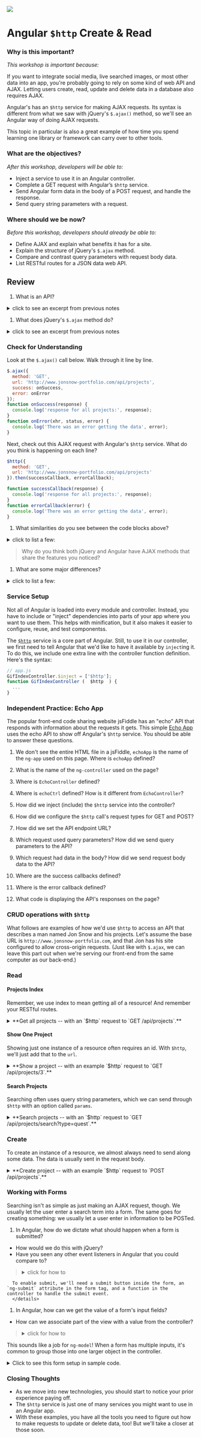 <!--
location: SF
-->

![](https://ga-dash.s3.amazonaws.com/production/assets/logo-9f88ae6c9c3871690e33280fcf557f33.png)


# Angular `$http` Create & Read

### Why is this important?
<!-- framing the "why" in big-picture/real world examples -->
*This workshop is important because:*

 If you want to integrate social media, live searched images, or most other data into an app, you're probably going to rely on some kind of web API and AJAX. Letting users create, read, update and delete data in a database also requires AJAX.

  Angular's has an `$http` service for making AJAX requests.  Its syntax is different from what we saw with jQuery's `$.ajax()` method, so we'll see an Angular way of doing AJAX requests. 

 This topic in particular is also a great example of how time you spend learning one library or framework can carry over to other tools.

### What are the objectives?
<!-- specific/measurable goal for students to achieve -->
*After this workshop, developers will be able to:*

- Inject a service to use it in an Angular controller.
- Complete a GET request with Angular’s `$http` service.
- Send Angular form data in the body of a POST request, and handle the response.
- Send query string parameters with a request.

### Where should we be now?
<!-- call out the skills that are prerequisites -->
*Before this workshop, developers should already be able to:*

- Define AJAX and explain what benefits it has for a site.
- Explain the structure of jQuery's `$.ajax` method.
- Compare and contrast query parameters with request body data.
- List RESTful routes for a JSON data web API.

## Review

1. What is an API?
  <details><summary>click to see an excerpt from previous notes</summary>

  An Application Program Interface (API) is the way in which you interact with a piece of software. In other words, it is the interface for an application or a program.

    * Many organizations have web APIs allowing people to send them queries and receive data (e.g. [GitHub API](https://developer.github.com/v3) ), but this is just one type of API.
    * Remember, even an `Array` has an API -- all the methods that can be called on it, such as: `.forEach`, `.pop`, `.length` etc.
  </details>

1. What does jQuery's `$.ajax` method do?

  <details><summary>click to see an excerpt from previous notes</summary>

  > It makes HTTP calls asynchronously from our browser and allows us to request information over HTTP without interrupting the front-end or causing page reloads.

  </details>


### Check for Understanding

Look at the `$.ajax()` call below. Walk through it line by line.

```js
$.ajax({
  method: 'GET',
  url: 'http://www.jonsnow-portfolio.com/api/projects',
  success: onSuccess,
  error: onError
});
function onSuccess(response) {
  console.log('response for all projects:', response);
}
function onError(xhr, status, error) {
  console.log('There was an error getting the data', error);
}
```


Next, check out this AJAX request with Angular's `$http` service.  What do you think is happening on each line?


```js
$http({
  method: 'GET',
  url: 'http://www.jonsnow-portfolio.com/api/projects'
}).then(successCallback, errorCallback);

function successCallback(response) {
  console.log('response for all projects:', response);
}
function errorCallback(error) {
  console.log('There was an error getting the data', error);
}
```

1. What similarities do you see between the code blocks above?

  <details><summary>click to list a few:</summary>  
    *  method, url  
    *  callbacks for success and error  
  </details>

  > Why do you think both jQuery and Angular have AJAX methods that share the features you noticed?

1. What are some major differences?

  <details><summary>click to list a few:</summary>  
    * `.then`    
    *  parameters of the error callback    
  </details>


### Service Setup

Not all of Angular is loaded into every module and controller. Instead, you have to include or "inject" dependencies into parts of your app where you want to use them. This helps with minification, but it also makes it easier to configure, reuse, and test componentss.

The [`$http`](https://docs.angularjs.org/api/ng/service/$http) service is a core part of Angular. Still, to use it in our controller, we first need to tell Angular that we'd like to have it available by `inject`ing it. To do this, we include one extra line with the controller function definition. Here's the syntax:

  ```javascript
  // app.js
  GifIndexController.$inject = ['$http'];
  function GifIndexController (  $http  ) {
    ...
  }
  ```


### Independent Practice: Echo App

The popular front-end code sharing website jsFiddle has an "echo" API that responds with information about the requests it gets. This simple [Echo App](https://jsfiddle.net/xh1bo85v/2/) uses the echo API to show off Angular's `$http` service.  You should be able to answer these questions.

1.  We don't see the entire HTML file in a jsFiddle, `echoApp` is the name of the `ng-app` used on this page. Where is `echoApp` defined?

2.  What is the name of the `ng-controller` used on the page?

3.  Where is `EchoController` defined?

4.  Where is `echoCtrl` defined?  How is it different from `EchoController`?

5.  How did we inject (include) the `$http` service into the controller?

6.  How did we configure the `$http` call's request types for GET and POST?

7.  How did we set the API endpoint URL?

8.  Which request used query parameters? How did we send query parameters to the API?

9.  Which request had data in the body? How did we send request body data to the API?

10.  Where are the success callbacks defined?

11.  Where is the error callback defined?

12.  What code is displaying the API's responses on the page?


### CRUD operations with `$http`

What follows are examples of how we'd use `$http` to access an API that describes a man named Jon Snow and his projects. Let's assume the base URL is `http://www.jonsnow-portfolio.com`, and that Jon has his site configured to allow cross-origin requests. (Just like with `$.ajax`, we can leave this part out when we're serving our front-end from the same computer as our back-end.)

### Read

#### Projects Index

Remember, we use index to mean getting all of a resource! And remember your RESTful routes.

<details>
  <summary>**Get all projects -- with an `$http` request to `GET /api/projects`.**</summary>
  ```js
  $http({
    method: 'GET',
    url: baseUrl + '/api/projects'
  }).then(function successCallback(response) {
    console.log('response for all projects:', response);
    // probably do something with the response data
  }, function errorCallback(error) {
    console.log('There was an error getting the data', error);
  });
  ```

  ... and a sample response:
  <details><summary>click to see full response</summary>
  ```js
  {
    "data": [
       {
          _id: 2,
          name: 'Defeat the wildlings',
          type: 'quest',
          opponents: [ 'Mance Rayder', 'Lord of Bones'],
          status: 'resolved'
       },
       {
          _id: 3,
          name: 'Save the wildlings',
          type: 'campaign',
          opponents: ['the Night Watch', 'the Others'],
          status: 'pending'
       }
    ],
    "status": 200,
    "config": {
      "method": "GET",
      "transformRequest": [
        null
      ],
      "transformResponse": [
        null
      ],
      "url": "http://www.jonsnow-portfolio.com/api/projects",
      "headers": {
        "Accept": "application/json, text/plain, */*"
      }
    },
    "statusText": "OK"
  }
  ```  
  </details>

</details>



#### Show One Project

Showing just one instance of a resource often requires an id.  With `$http`, we'll just add that to the `url`.

<details>
  <summary>**Show a project -- with an example `$http` request to `GET /api/projects/3`.**</summary>
  ```js
  $http({
    method: 'GET',
    url: baseUrl + '/api/projects/3',
  }).then(function successCallback(response) {
    console.log('response for show project 3:', response);
  }, function errorCallback(error) {
    console.log('There was an error', error);
  });
  ```

  ... and a sample response:
  <details><summary>click to see full response</summary>
  ```js
  {
    "data": {
      _id: 3,
      name: 'Save the wildlings',
      type: 'campaign',
      opponents: ['the Night Watch', 'the Others'],
      status: 'pending'
       },
    "status": 200,
    "config": {
      "method": "GET",
      "transformRequest": [
        null
      ],
      "transformResponse": [
        null
      ],
      "url": "http://www.jonsnow-portfolio.com/api/projects/4",
      "headers": {
        "Accept": "application/json, text/plain, */*"
      }
    },
    "statusText": "OK"
  }
  ```  
  </details>

</details>



#### Search Projects

Searching often uses query string parameters, which we can send through `$http` with an option called `params`.

<details>
  <summary>**Search projects -- with an `$http` request to `GET /api/projects/search?type=quest`.**</summary>
  ```js
  $http({
    method: 'GET',
    url: baseUrl + '/api/projects',
    params: {
      type: "quest"
    },
  }).then(function successCallback(response) {
    console.log('response for "quest" project search:', response);
  }, function errorCallback(error) {
    console.log('There was an error getting the data', error);
  });
  ```

  ... and a sample response:
  <details><summary>click to see full response</summary>
  ```js
  {
    "data": [
       {
          _id: 2,
          name: 'Defeat the wildlings',
          type: 'quest',
          opponents: [ 'Mance Rayder', 'Lord of Bones'],
          status: 'resolved'
       }
    ],
    "status": 200,
    "config": {
      "method": "GET",
      "transformRequest": [
        null
      ],
      "transformResponse": [
        null
      ],
      "params": {
        "type": "quest"
      },
      "url": "http://www.jonsnow-portfolio.com/api/projects/search",
      "headers": {
        "Accept": "application/json, text/plain, */*"
      }
    },
    "statusText": "OK"
  }
  ```  
  </details>

</details>




### Create

To create an instance of a resource, we almost always need to send along some data. The data is usually sent in the request body.

<details>
  <summary>**Create project -- with an example `$http` request to `POST /api/projects`.**</summary>
  ```js
  $http({
    method: 'POST',
    url: baseUrl + '/api/projects',
    data: {
      name: 'Mentor new members of the Night\'s Watch',
      type: 'volunteering',
      opponents: [ ],
      status: 'resolved'
    },
  }).then(function successCallback(response) {
    console.log('response for create project:', response);
  }, function errorCallback(error) {
    console.log('There was an error getting the data', error);
  });
  ```

  ... and a sample response:
  <details><summary>click to see full response</summary>
  ```js
  {
    "data": {
      _id: 4,
      name: "Mentor new members of the Night's Watch",
      type: "volunteering",
      opponents: [ ],
      status: "ongoing"
    },
    "status": 200,
    "config": {
      "method": "POST",
      "transformRequest": [
        null
      ],
      "transformResponse": [
        null
      ],
      "data": {
        name: "Mentor new members of the Night's Watch",
        type: "volunteering",
        opponents: [ ],
        status: "ongoing"
      },
      "url": "http://www.jonsnow-portfolio.com/api/projects",
      "headers": {
        "Accept": "application/json, text/plain, */*"
      }
    },
    "statusText": "OK"
  }
  ```  
  </details>

</details>


### Working with Forms

Searching isn't as simple as just making an AJAX request, though. We usually let the user enter a search term into a form. The same goes for creating something: we usually let a user enter in information to be POSTed.

1. In Angular, how do we dictate what should happen when a form is submitted?  
  * How would we do this with jQuery?  
  * Have you seen any other event listeners in Angular that you could compare to?

  > <details><summary>click for how to</summary>
      To enable submit, we'll need a submit button inside the form, an `ng-submit` attribute in the form tag, and a function in the controller to handle the submit event.
      </details>

1. In Angular, how can we get the value of a form's input fields?
  * How can we associate part of the view with a value from the controller?

  > <details><summary>click for how to</summary>
  This sounds like a job for `ng-model`!  When a form has multiple inputs, it's common to group those into one larger object in the controller.
  </details>



<details><summary>Click to see this form setup in sample code.</summary>


```html
<!-- html -->
<form ng-submit="projectCtrl.createProject();">
  <input type="text" class="form-control" placeholder="project name" ng-model="projectCtrl.newProject.name"></input>
  <input type="text" class="form-control" placeholder="project type" ng-model="projectCtrl.newProject.type"></input>
  <!-- other inputs here -->
  <input type="submit">
</form>
```

```js
// inside ProjectController
vm.createProject = function(){
  console.log('creating project!');
  // make the http request with the data you have from two-way binding
}
```
</details>

### Closing Thoughts

* As we move into new technologies, you should start to notice your prior experience paying off.
* The `$http` service is just one of many services you might want to use in an Angular app.  
* With these examples, you have all the tools you need to figure out how to make requests to update or delete data, too! But we'll take a closer at those soon.
